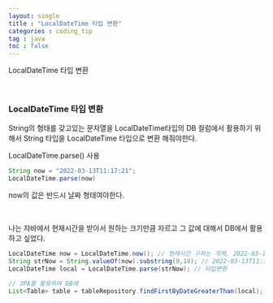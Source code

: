 ```yaml
---
layout: single
title : "LocalDateTime 타입 변환"
categories : coding_tip
tag : java
toc : false
---
```


LocalDateTime 타입 변환 

<br>

### LocalDateTime 타입 변환

String의 형태를 갖고있는 문자열을 LocalDateTime타입의 DB 컬럼에서 활용하기 위해서 String 타입을 LocalDateTime 타입으로 변환 해줘야한다.

LocalDateTime.parse() 사용

```java
String now = "2022-03-13T11:17:21";
LocalDateTime.parse(now)
```

now의 값은 반드시 날짜 형태여야한다.

<br>

나는 자바에서 현재시간을 받아서 원하는 크기만큼 자르고 그 값에 대해서 DB에서 활용하고 싶었다.

```java
LocalDateTime now = LocalDateTime.now(); // 현재시간 구하는 객체, 2022-03-13T11:17:21.211432100
String strNow = String.valueOf(now).substring(0,19); // 2022-03-13T11:17:21
LocalDateTime local = LocalDateTime.parse(strNow); // 타입변환

// JPA를 활용하여 DB에 
List<Table> table = tableRepository.findFirstByDateGreaterThan(local);
```



